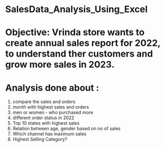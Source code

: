 # SalesData_Analysis_Using_Excel

# Objective: Vrinda store wants to create annual sales report for 2022, to understand ther customers and grow more sales in 2023.

# Analysis done about :
1. compare the sales and orders
2. month with highest sales and orders
3. men or women - who purchased more
4. different order status in 2022
5. Top 10 states with highest sales
6. Relation between age, gender based on no of sales
7. Which channel has maximum sales
8. Highest Selling Category?
